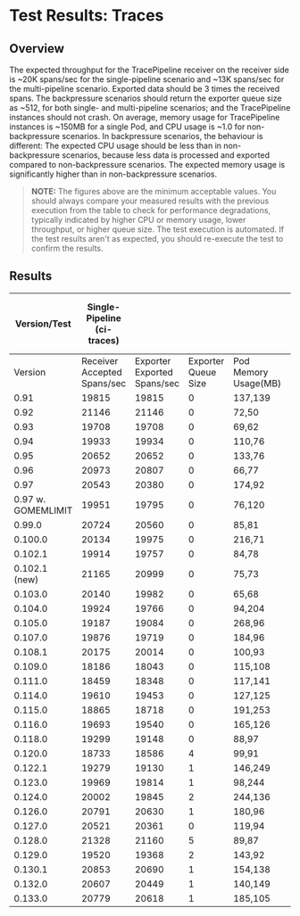 # Test Results: Traces

## Overview

The expected throughput for the TracePipeline receiver on the receiver side is ~20K spans/sec for the single-pipeline scenario and ~13K spans/sec for the multi-pipeline scenario. Exported data should be 3 times the received spans. The backpressure scenarios should return the exporter queue size as ~512, for both single- and multi-pipeline scenarios; and the TracePipeline instances should not crash.
On average, memory usage for TracePipeline instances is ~150MB for a single Pod, and CPU usage is ~1.0 for non-backpressure scenarios.
In backpressure scenarios, the behaviour is different: The expected CPU usage should be less than in non-backpressure scenarios, because less data is processed and exported compared to non-backpressure scenarios. The expected memory usage is significantly higher than in non-backpressure scenarios.
> **NOTE:** The figures above are the minimum acceptable values. You should always compare your measured results with the previous execution from the table to check for performance degradations, typically indicated by higher CPU or memory usage, lower throughput, or higher queue size.
> The test execution is automated. If the test results aren't as expected, you should re-execute the test to confirm the results.

## Results

| Version/Test       | Single-Pipeline (ci-traces) | | | | | Multi-Pipeline (ci-traces-m) | | | | | Single-Pipeline Backpressure (ci-traces-b) | | | | | Multi-Pipeline Backpressure (ci-traces-mb) | | | | |
|--------------------| -- | -- | -- | -- | -- | -- | -- | -- | -- | -- | -- | -- | -- | -- | -- | -- | -- | -- | -- | -- |
| Version            | Receiver Accepted Spans/sec | Exporter Exported Spans/sec | Exporter Queue Size | Pod Memory Usage(MB) | Pod CPU Usage | Receiver Accepted Spans/sec | Exporter Exported Spans/sec | Exporter Queue Size | Pod Memory Usage(MB) | Pod CPU Usage | Receiver Accepted Spans/sec | Exporter Exported Spans/sec | Exporter Queue Size | Pod Memory Usage(MB) | Pod CPU Usage | Receiver Accepted Spans/sec | Exporter Exported Spans/sec | Exporter Queue Size | Pod Memory Usage(MB) | Pod CPU Usage |
| 0.91               | 19815 | 19815 | 0 | 137,139 | 1,1 | 13158 | 38929 | 0 | 117,98 | 1.3,1.3 | 9574 | 1280 | 509 | 1929,1726 | 0.7,0.7 | 9663 | 1331 | 510 | 2029,1686 | 0.7,0.7 |
| 0.92               | 21146 | 21146 | 0 | 72,50 | 1,1 | 12757 | 38212 | 0 | 90,111 | 1.3,1.1 | 3293 | 2918 | 204 | 866,873 | 0.6,0.6 | 9694 | 1399 | 510 | 1730,1796 | 0.7,0.7 |
| 0.93               | 19708 | 19708 | 0 | 69,62 | 1,1 | 12355 | 37068 | 0 | 158,140 | 1.5,1.2 | 319 | 324 | 237 | 874,1106 | 0.1,0 | 8209 | 865 | 510 | 1755,1650 | 0.4,0.4 |
| 0.94               | 19933 | 19934 | 0 | 110,76 | 1,1 | 13083 | 39248 | 0 | 94,152 | 1.2,1.4 | 299 | 299 | 214 | 1003,808 | 0.1,0 | 8644 | 916 | 169 | 1578,1706 | 0.5,0.5 |
| 0.95               | 20652 | 20652 | 0 | 133,76 | 1,0.8 | 13449 | 40350 | 0 | 150,111 | 1.3,1.4 | 330 | 328 | 239 | 931,1112 | 0,0 | 8259 | 929 | 170 | 1693,1611 | 0.7,0.6 |
| 0.96               | 20973 | 20807 | 0 | 66,77 | 1,1 | 13649 | 40403 | 0 | 133,111 | 1.3,1.5 | 293 | 295 | 233 | 946,989 | 0,0.1 | 7683 | 944 | 169 | 1558,1593 | 0.4,0.6 |
| 0.97               | 20543 | 20380 | 0 | 174,92 | 1,1 | 12807 | 37917 | 0 | 172,107 | 1.4,1.3 | 315 | 313 | 193 | 1001,1028 | 0,0 | 8039 | 953 | 168 | 1690,1684 | 0.6,0.4 |
| 0.97 w. GOMEMLIMIT | 19951 | 19795 | 0 | 76,120 | 0.9,1 | 13104 | 38794 | 0 | 340,183 | 1.4,1.4 | 11670 | 325 | 511 | 1869,1754 | 0.4,0.5 | 20937 | 1011 | 170 | 1694,1712 | 0.9,0.9 |
| 0.99.0             | 20724 | 20560 | 0 | 85,81 | 1,1 | 13319 | 39434 | 0 | 138,137 | 1.2,1.4 | 11203 | 298 | 508 | 1716,1727 | 0.5,0.5 | 20666 | 959 | 170 | 1721,1695 | 0.9,0.9 |
| 0.100.0            | 20134 | 19975 | 0 | 216,71 | 0.9,1 | 13665 | 40464 | 0 | 294,296 | 1.3,1.4 | 11339 | 314 | 511 | 1753,1778 | 0.6,0.5 | 22654 | 884 | 170 | 1671,1674 | 0.9,0.8 |
| 0.102.1            | 19914 | 19757 | 0 | 84,78 | 1.1,1 | 14407 | 42663 | 0 | 196,117 | 1.4,1.4 | 11891 | 306 | 511 | 1886,1803 | 0.6,0.4 | 23236 | 953 | 170 | 1663,1688 | 0.8,0.8 |
| 0.102.1 (new)      | 21165 | 20999 | 0 | 75,73 | 1,1 | 13407 | 39703 | 0 | 147,162 | 1.4,1.4 | 12040 | 327 | 512 | 1718,1701 | 0.5,0.5 | 22475 | 904 | 170 | 1605,1602 | 0.9,0.9 |
| 0.103.0            | 20140 | 19982 | 0 | 65,68 | 1,1 | 12972 | 38400 | 0 | 146,176 | 1.4,1.4 | 10663 | 288 | 512 | 1707,1707 | 0.5,0.5 | 19154 | 969 | 170 | 1699,1701 | 1,1 |
| 0.104.0            | 19924 | 19766 | 0 | 94,204 | 1.1,0.9 | 12343 | 36536 | 0 | 136,185 | 1.3,1.4 | 10761 | 329 | 512 | 1741,1738 | 0.5,0.5 | 17390 | 927 | 510 | 1720,1737 | 0.9,1 |
| 0.105.0            | 19187 | 19084 | 0 | 268,96 | 1,1 | 12292 | 36383 | 0 | 144,180 | 1.3,1.4 | 10846 | 323 | 511 | 1717,1699 | 0.5,0.5 | 19344 | 940 | 510 | 1728,1690 | 1,1 |
| 0.107.0            | 19876 | 19719 | 0 | 184,96 | 1,1 | 11993 | 35504 | 0 | 133,138 | 1.4,1.4 | 10081 | 360 | 512 | 1734,1722 | 0.5,0.5 | 18184 | 922 | 510 | 1754,1698 | 0.9,1 |
| 0.108.1            | 20175 | 20014 | 0 | 100,93 | 1,1 | 12365 | 36603 | 0 | 135,148 | 1.4,1.4 | 10758 | 332 | 512 | 1722,1681 | 0.5,0.5 | 19163 | 891 | 510 | 1800,1757 | 1,1 |
| 0.109.0            | 18186 | 18043 | 0 | 115,108 | 1,1 | 11273 | 33371 | 0 | 274,169 | 1.4,1.4 | 9848 | 301 | 507 | 1728,1761 | 0.5,0.5 | 18160 | 919 | 510 | 1801,1769 | 0.9,0.9 |
| 0.111.0            | 18459 | 18348 | 0 | 117,141 | 1,1 | 11080 | 32859 | 0 | 160,160 | 1.4,1.4 | 11292 | 315 | 507 | 1726,1754 | 0.5,0.5 | 18012 | 925 | 510 | 1709,1679 | 0.9,0.9 |
| 0.114.0            | 19610 | 19453 | 0 | 127,125 | 1,1 | 11256 | 33308 | 0 | 175,248 | 1.4,1.4 | 10608 | 321 | 511 | 1737,1735 | 0.5,0.5 | 18442 | 956 | 510 | 1798,1737 | 0.9,0.9 |
| 0.115.0            | 18865 | 18718 | 0 | 191,253 | 1,1 | 11615 | 34386 | 0 | 275,167 | 1.4,1.5 | 11141 | 277 | 511 | 1747,1731 | 0.5,0.5 | 18258 | 880 | 510 | 1741,1760 | 0.9,0.9 |
| 0.116.0            | 19693 | 19540 | 0 | 165,126 | 1.1,1 | 11388 | 33717 | 0 | 196,137 | 1.5,1.4 | 11215 | 324 | 510 | 1658,1738 | 0.5,0.5 | 17974 | 886 | 509 | 1671,1683 | 0.9,0.9 |
| 0.118.0            | 19299 | 19148 | 0 | 88,97 | 1.1,1 | 11369 | 33659 | 0 | 137,159 | 1.4,1.5 | 10066 | 296 | 512 | 1551,1652 | 0.4,0.4 | 18852 | 945 | 510 | 1701,1688 | 0.9,0.9 |
| 0.120.0            | 18733 | 18586 | 4 | 99,91 | 1.1,1 | 10527 | 31168 | 6 | 144,144 | 1.3,1.5 | 11491 | 286 | 512 | 1536,1533 | 0.4,0.4 | 19400 | 873 | 509 | 1523,1520 | 0.9,0.9 |
| 0.122.1            | 19279 | 19130 | 1 | 146,249 | 1.1,1 | 11747 | 34772 | 8 | 329,190 | 1.4,1.4 | 8550 | 280 | 506 | 1707,1648 | 0.3,0.3 | 18869 | 938 | 510 | 1511,1504 | 0.9,0.9 |
| 0.123.0            | 19969 | 19814 | 1 | 98,244 | 1,1 | 11697 | 34627 | 6 | 244,166 | 1.4,1.4 | 8965 | 282 | 512 | 1597,1712 | 0.3,0.3 | 19392 | 975 | 510 | 1565,1538 | 0.9,0.9 |
| 0.124.0            | 20002 | 19845 | 2 | 244,136 | 1,1.1 | 11621 | 34395 | 6 | 184,166 | 1.4,1.5 | 10770 | 315 | 512 | 1851,1635 | 0.4,0.4 | 19731 | 894 | 510 | 1524,1526 | 0.9,0.9 |
| 0.126.0            | 20791 | 20630 | 1 | 180,96 | 1,1 | 12451 | 36848 | 10 | 279,193 | 1.5,1.4 | 10195 | 299 | 512 | 1689,1607 | 0.3,0.3 | 22630 | 986 | 510 | 1565,1551 | 0.8,0.8 |
| 0.127.0            | 20521 | 20361 | 0 | 119,94 | 1,1 | 12650 | 37437 | 9 | 158,148 | 1.5,1.4 | 11384 | 332 | 512 | 1513,1758 | 0.4,0.4 | 22173 | 895 | 510 | 1515,1511 | 0.8,0.8 |
| 0.128.0            | 21328 | 21160 | 5 | 89,87 | 1,1 | 13314 | 39402 | 3 | 202,183 | 1.4,1.5 | 11189 | 304 | 511 | 1592,1633 | 0.4,0.4 | 22178 | 971 | 510 | 1531,1542 | 0.8,0.7 |
| 0.129.0            | 19520 | 19368 | 2 | 143,92 | 1,1 | 13406 | 39673 | 11 | 151,140 | 1.4,1.4 | 10298 | 342 | 512 | 1513,1752 | 0.3,0.3 | 25250 | 939 | 510 | 1513,1538 | 0.8,0.8 |
| 0.130.1            | 20853 | 20690 | 1 | 154,138 | 1,1 | 13109 | 38793 | 14 | 137,141 | 1.4,1.4 | 9964 | 344 | 512 | 1497,1545 | 0.3,0.3 | 23890 | 913 | 510 | 1532,1557 | 0.8,0.7 |
| 0.132.0            | 20607 | 20449 | 1 | 140,149 | 1,1 | 12843 | 38011 | 9 | 169,145 | 1.4,1.4 | 13578 | 304 | 512 | 1620,1527 | 0.5,0.5 | 23703 | 955 | 510 | 1508,1492 | 0.8,0.8 |
| 0.133.0            | 20779 | 20618 | 1 | 185,105 | 1,1 | 12716 | 37639 | 4 | 151,168 | 1.4,1.5 | 10280 | 367 | 512 | 1693,1480 | 0.3,0.3 | 22548 | 961 | 510 | 1541,1511 | 0.8,0.8 |
